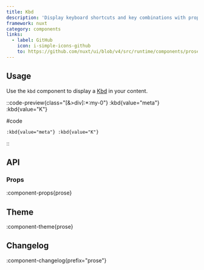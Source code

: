 ```yaml
---
title: Kbd
description: 'Display keyboard shortcuts and key combinations with proper styling.'
framework: nuxt
category: components
links:
  - label: GitHub
    icon: i-simple-icons-github
    to: https://github.com/nuxt/ui/blob/v4/src/runtime/components/prose/Kbd.vue
---
```


## Usage

Use the `kbd` component to display a [Kbd](/docs/components/kbd) in your content.

::code-preview{class="[&>div]:*:my-0"}
:kbd{value="meta"} :kbd{value="K"}

#code

```mdc
:kbd{value="meta"} :kbd{value="K"}
```

::

## API

### Props

:component-props{prose}

## Theme

:component-theme{prose}

## Changelog

:component-changelog{prefix="prose"}
